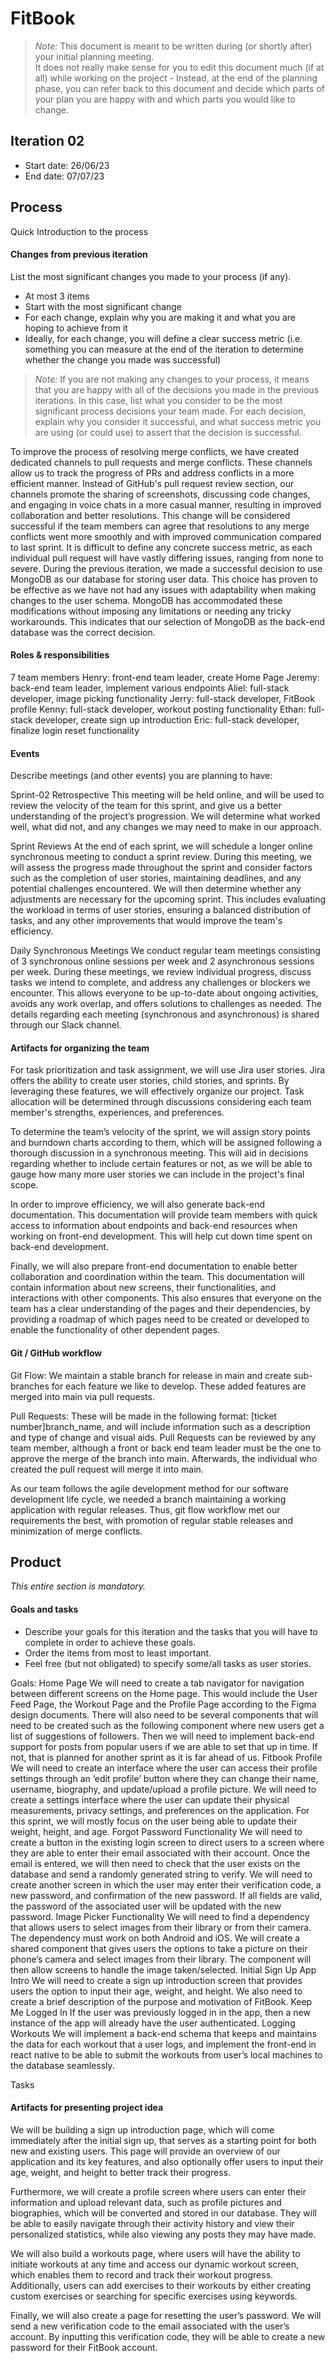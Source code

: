 # FitBook

 > _Note:_ This document is meant to be written during (or shortly after) your initial planning meeting.     
 > It does not really make sense for you to edit this document much (if at all) while working on the project - Instead, at the end of the planning phase, you can refer back to this document and decide which parts of your plan you are happy with and which parts you would like to change.


## Iteration 02

 * Start date: 26/06/23
 * End date: 07/07/23


## Process

Quick Introduction to the process

#### Changes from previous iteration

List the most significant changes you made to your process (if any).

 * At most 3 items
 * Start with the most significant change
 * For each change, explain why you are making it and what you are hoping to achieve from it
 * Ideally, for each change, you will define a clear success metric (i.e. something you can measure at the end of the iteration to determine whether the change you made was successful)

 > *Note:* If you are not making any changes to your process, it means that you are happy with all of the decisions you made in the previous iterations.
 > In this case, list what you consider to be the most significant process decisions your team made. For each decision, explain why you consider it successful, and what success metric you are using (or could use) to assert that the decision is successful.

To improve the process of resolving merge conflicts, we have created dedicated channels to pull requests and merge conflicts. These channels allow us to track the progress of PRs and address conflicts in a more efficient manner. Instead of GitHub's pull request review section, our channels promote the sharing of screenshots, discussing code changes, and engaging in voice chats in a more casual manner, resulting in improved collaboration and better resolutions. 
This change will be considered successful if the team members can agree that resolutions to any merge conflicts went more smoothly and with improved communication compared to last sprint. It is difficult to define any concrete success metric, as each individual pull request will have vastly differing issues, ranging from none to severe.
During the previous iteration, we made a successful decision to use MongoDB as our database for storing user data. This choice has proven to be effective as we have not had any issues with adaptability when making changes to the user schema. MongoDB has accommodated these modifications without imposing any limitations or needing any tricky workarounds. This indicates that our selection of MongoDB as the back-end database was the correct decision.

#### Roles & responsibilities

7 team members
Henry: front-end team leader, create Home Page
Jeremy: back-end team leader, implement various endpoints
Aliel: full-stack developer, image picking functionality
Jerry: full-stack developer, FitBook profile
Kenny: full-stack developer, workout posting functionality
Ethan: full-stack developer, create sign up introduction
Eric: full-stack developer, finalize login reset functionality


#### Events

Describe meetings (and other events) you are planning to have:


Sprint-02 Retrospective
This meeting will be held online, and will be used to review the velocity of the team for this sprint, and give us a better understanding of the project’s progression. We will determine what worked well, what did not, and any changes we may need to make in our approach.

Sprint Reviews
At the end of each sprint, we will schedule a longer online synchronous meeting to conduct a sprint review. During this meeting, we will assess the progress made throughout the sprint and consider factors such as the completion of user stories, maintaining deadlines, and any potential challenges encountered. We will then determine whether any adjustments are necessary for the upcoming sprint. This includes evaluating the workload in terms of user stories, ensuring a balanced distribution of tasks, and any other improvements that would improve the team's efficiency.

Daily Synchronous Meetings
We conduct regular team meetings consisting of 3 synchronous online sessions per week and 2 asynchronous sessions per week. During these meetings, we review individual progress, discuss tasks we intend to complete, and address any challenges or blockers we encounter. This allows everyone to be up-to-date about ongoing activities, avoids any work overlap, and offers solutions to challenges as needed. The details regarding each meeting (synchronous and  asynchronous) is shared through our Slack channel. 


#### Artifacts for organizing the team

For task prioritization and task assignment, we will use Jira user stories. Jira offers the ability to create user stories, child stories, and sprints. By leveraging these features, we will effectively organize our project. Task allocation will be determined through discussions considering each team member's strengths, experiences, and preferences.

To determine the team’s velocity of the sprint, we will assign story points and burndown charts according to them, which will be assigned following a thorough discussion in a synchronous meeting. This will aid in decisions regarding whether to include certain features or not, as we will be able to gauge how many more user stories we can include in the project's final scope. 

In order to improve efficiency, we will also generate back-end documentation. This documentation will provide team members with quick access to information about endpoints and back-end resources when working on front-end development. This will help cut down time spent on back-end development.

Finally, we will also prepare front-end documentation to enable better collaboration and coordination within the team. This documentation will contain information about new screens, their functionalities, and interactions with other components. This also ensures that everyone on the team has a clear understanding of the pages and their dependencies, by providing a roadmap of which pages need to be created or developed to enable the functionality of other dependent pages.


#### Git / GitHub workflow

Git Flow:
We maintain a stable branch for release in main and create sub-branches for each feature we like to develop. These added features are merged into main via pull requests.

Pull Requests:
These will be made in the following format: [ticket number]branch_name, and will include information such as a description and type of change and visual aids. Pull Requests can be reviewed by any team member, although a front or back end team leader must be the one to approve the merge of the branch into main. Afterwards, the individual who created the pull request will merge it into main.

As our team follows the agile development method for our software development life cycle, we needed a branch maintaining a working application with regular releases. Thus, git flow workflow met our requirements the best, with promotion of regular stable releases and minimization of merge conflicts.


## Product

_This entire section is mandatory._


#### Goals and tasks

 * Describe your goals for this iteration and the tasks that you will have to complete in order to achieve these goals.
 * Order the items from most to least important.
 * Feel free (but not obligated) to specify some/all tasks as user stories.

Goals:
Home Page
We will need to create a tab navigator for navigation between different screens on the Home page. This would include the User Feed Page, the Workout Page and the Profile Page according to the Figma design documents. 
There will also need to be several components that will need to be created such as the following component where new users get a list of suggestions of followers. 
Then we will need to implement back-end support for posts from popular users if we are able to set that up in time. If not, that is planned for another sprint as it is far ahead of us.
Fitbook Profile
We will need to create an interface where the user can access their profile settings through an ‘edit profile’ button where they can change their name, username, biography, and update/upload a profile picture. 
We will need to create a settings interface where the user can update their physical measurements, privacy settings, and preferences on the application. For this sprint, we will mostly focus on the user being able to update their weight, height, and age.
Forgot Password Functionality
We will need to create a button in the existing login screen to direct users to a screen where they are able to enter their email associated with their account. Once the email is entered, we will then need to check that the user exists on the database and send a randomly generated string to verify.
We will need to create another screen in which the user may enter their verification code, a new password, and confirmation of the new password. If all fields are valid, the password of the associated user will be updated with the new password.
Image Picker Functionality
We will need to find a dependency that allows users to select images from their library or from their camera. The dependency must work on both Android and iOS.
We will create a shared component that gives users the options to take a picture on their phone’s camera and select images from their library. The component will then allow screens to handle the image taken/selected.
Initial Sign Up App Intro
We will need to create a sign up introduction screen that provides users the option to input their age, weight, and height. We also need to create a brief description of the purpose and motivation of FitBook.
Keep Me Logged In
If the user was previously logged in in the app, then a new instance of the app will already have the user authenticated.
Logging Workouts
We will implement a back-end schema that keeps and maintains the data for each workout that a user logs, and implement the front-end in react native to be able to submit the workouts from user’s local machines to the database seamlessly.

Tasks

#### Artifacts for presenting project idea

We will be building a sign up introduction page, which will come immediately after the initial sign up, that serves as a starting point for both new and existing users. This page will provide an overview of our application and its key features, and also optionally offer users to input their age, weight, and height to better track their progress.

Furthermore, we will create a profile screen where users can enter their information and upload relevant data, such as profile pictures and biographies, which will be converted and stored in our database. They will be able to easily navigate through their activity history and view their personalized statistics, while also viewing any posts they may have made.

We will also build a workouts page, where users will have the ability to initiate workouts at any time and access our dynamic workout screen, which enables them to record and track their workout progress. Additionally, users can add exercises to their workouts by either creating custom exercises or searching for specific exercises using keywords.

Finally, we will also create a page for resetting the user’s password. We will send a new verification code to the email associated with the user’s account. By inputting this verification code, they will be able to create a new password for their FitBook account.
